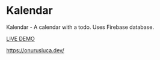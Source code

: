 # Kalendar
Kalendar - A calendar with a todo. Uses Firebase database.


<a href="https://kalendar-vue.netlify.app/" target=”_blank”>LIVE DEMO</a>

https://onurusluca.dev/
